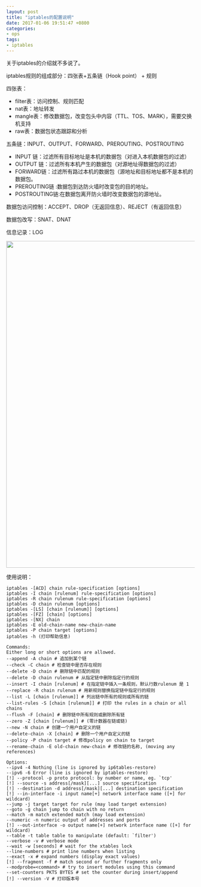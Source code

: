 ```yaml
---
layout: post
title: "iptables的配置说明"
date: 2017-01-06 19:51:47 +0800
categories:
- ops
tags:
- iptables
---
```

关于iptables的介绍就不多说了。

iptables规则的组成部分：四张表+五条链（Hook point） + 规则

四张表：
- filter表：访问控制、规则匹配
- nat表：地址转发
- mangle表：修改数据包，改变包头中内容（TTL、TOS、MARK），需要交换机支持
- raw表：数据包状态跟踪和分析

五条链：INPUT、OUTPUT、FORWARD、PREROUTING、POSTROUTING
- INPUT 链：过滤所有目标地址是本机的数据包（对进入本机数据包的过滤）
- OUTPUT 链：过滤所有本机产生的数据包（对源地址得数据包的过滤）
- FORWARD链：过滤所有路过本机的数据包（源地址和目标地址都不是本机的数据包。
- PREROUTING链 :数据包到达防火墙时改变包的目的地址。
- POSTROUTING链:在数据包离开防火墙时改变数据包的源地址。

数据包访问控制：ACCEPT、DROP（无返回信息）、REJECT（有返回信息）

数据包改写：SNAT、DNAT

信息记录：LOG

<img class="alignnone wp-image-1462 size-full" src="http://xbug.xyz/wp-content/uploads/2017/01/20160423152014560.gif" alt="" width="1701" height="873" />

使用说明：
```shell
iptables -[ACD] chain rule-specification [options]
iptables -I chain [rulenum] rule-specification [options]
iptables -R chain rulenum rule-specification [options]
iptables -D chain rulenum [options]
iptables -[LS] [chain [rulenum]] [options]
iptables -[FZ] [chain] [options]
iptables -[NX] chain
iptables -E old-chain-name new-chain-name
iptables -P chain target [options]
iptables -h (打印帮助信息)
```

```shell
Commands:
Either long or short options are allowed.
--append -A chain # 追加到某个链
--check -C chain # 检查链中是否存在规则
--delete -D chain # 删除链中匹配的规则
--delete -D chain rulenum # 从指定链中删除指定行的规则
--insert -I chain [rulenum] # 在指定链中插入一条规则，默认行数rulenum 是 1
--replace -R chain rulenum # 用新规则替换指定链中指定行的规则
--list -L [chain [rulenum]] # 列出链中所有的规则或所有的链
--list-rules -S [chain [rulenum]] # 打印 the rules in a chain or all chains
--flush -F [chain] # 删除链中所有规则或删除所有链
--zero -Z [chain [rulenum]] # (零计数器在链或链)
--new -N chain # 创建一个用户自定义的链
--delete-chain -X [chain] # 删除一个用户自定义的链
--policy -P chain target # 修改policy on chain to target
--rename-chain -E old-chain new-chain # 修改链的名称, (moving any references)
```

```shell
Options:
--ipv4 -4 Nothing (line is ignored by ip6tables-restore)
--ipv6 -6 Error (line is ignored by iptables-restore)
[!] --protocol -p proto protocol: by number or name, eg. `tcp'
[!] --source -s address[/mask][...] source specification
[!] --destination -d address[/mask][...] destination specification
[!] --in-interface -i input name[+] network interface name ([+] for wildcard)
--jump -j target target for rule (may load target extension)
--goto -g chain jump to chain with no return
--match -m match extended match (may load extension)
--numeric -n numeric output of addresses and ports
[!] --out-interface -o output name[+] network interface name ([+] for wildcard)
--table -t table table to manipulate (default: `filter')
--verbose -v # verbose mode
--wait -w [seconds] # wait for the xtables lock
--line-numbers # print line numbers when listing
--exact -x # expand numbers (display exact values)
[!] --fragment -f # match second or further fragments only
--modprobe=<command> # try to insert modules using this command
--set-counters PKTS BYTES # set the counter during insert/append
[!] --version -V # 打印版本号
```
